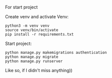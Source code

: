 For start project

Create venv and activate Venv:
```console
python3 -m venv venv
source venv/bin/activate
pip install -r requirements.txt
```

Start project:
```console
python manage.py makemigrations authentication
python manage.py migrate
python manage.py runserver
```

Like so, if I didn't miss anything))
